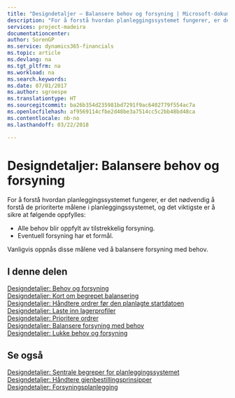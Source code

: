 ```yaml
---
title: "Designdetaljer – Balansere behov og forsyning | Microsoft-dokumentasjon"
description: "For å forstå hvordan planleggingssystemet fungerer, er det nødvendig å forstå de prioriterte målene i planleggingssystemet, og det viktigste er å sikre at behov oppfylles med tilstrekkelig forsyning og at eventuell forsyning har et formål."
services: project-madeira
documentationcenter: 
author: SorenGP
ms.service: dynamics365-financials
ms.topic: article
ms.devlang: na
ms.tgt_pltfrm: na
ms.workload: na
ms.search.keywords: 
ms.date: 07/01/2017
ms.author: sgroespe
ms.translationtype: HT
ms.sourcegitcommit: ba26b354d235981bd7291f9ac6402779f554ac7a
ms.openlocfilehash: af9569114cfbe2d48be3a7514cc5c2bb48bd48ca
ms.contentlocale: nb-no
ms.lasthandoff: 03/22/2018

---
```

# <a name="design-details-balancing-demand-and-supply"></a>Designdetaljer: Balansere behov og forsyning
For å forstå hvordan planleggingssystemet fungerer, er det nødvendig å forstå de prioriterte målene i planleggingssystemet, og det viktigste er å sikre at følgende oppfylles:  

- Alle behov blir oppfylt av tilstrekkelig forsyning.  
- Eventuell forsyning har et formål.  

 Vanligvis oppnås disse målene ved å balansere forsyning med behov.  

## <a name="in-this-section"></a>I denne delen  
[Designdetaljer: Behov og forsyning](design-details-demand-and-supply.md)  
[Designdetaljer: Kort om begrepet balansering](design-details-the-concept-of-balancing-in-brief.md)  
[Designdetaljer: Håndtere ordrer før den planlagte startdatoen](design-details-dealing-with-orders-before-the-planning-starting-date.md)  
[Designdetaljer: Laste inn lagerprofiler](design-details-loading-the-inventory-profiles.md)  
[Designdetaljer: Prioritere ordrer](design-details-prioritizing-orders.md)  
[Designdetaljer: Balansere forsyning med behov](design-details-balancing-supply-with-demand.md)  
[Designdetaljer: Lukke behov og forsyning](design-details-closing-demand-and-supply.md)  

## <a name="see-also"></a>Se også  
 [Designdetaljer: Sentrale begreper for planleggingssystemet](design-details-central-concepts-of-the-planning-system.md)   
 [Designdetaljer: Håndtere gjenbestillingsprinsipper](design-details-handling-reordering-policies.md)   
 [Designdetaljer: Forsyningsplanlegging](design-details-supply-planning.md)

